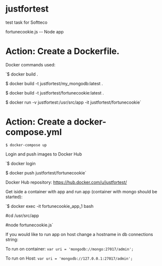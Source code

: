 # justfortest
test task for Softteco

fortunecookie.js -- Node app

# Action: Create a Dockerfile.

Docker commands used: 

`$ docker build .

$ docker build -t justfortest/my_mongodb:latest .

$ docker build -t justfortest/fortunecookie:latest .

$ docker run -v justfortest:/usr/src/app -it justfortest/fortunecookie`


# Action: Create a docker-compose.yml

`$ docker-compose up`

Login and push images to Docker Hub

`$ docker login

$ docker push justfortest/fortunecookie`

Docker Hub repository: https://hub.docker.com/u/justfortest/

Get iside a container with app and run app (container with mongo should be started):

`$ docker exec -it fortunecookie_app_1 bash

#cd /usr/src/app

#node fortunecookie.js`

If you would like to run app on host change a hostname in db connections string:

To run on container: `var uri = 'mongodb://mongo:27017/admin';`

To run on Host: `var uri = 'mongodb://127.0.0.1:27017/admin';`

